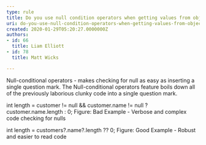 ```yaml
---
type: rule
title: Do you use null condition operators when getting values from objects
uri: do-you-use-null-condition-operators-when-getting-values-from-objects
created: 2020-01-29T05:20:27.0000000Z
authors:
- id: 66
  title: Liam Elliott
- id: 78
  title: Matt Wicks

---
```


Null-conditional operators - makes checking for null as easy as inserting a single question mark. The Null-conditional operators feature boils down all of the previously laborious clunky code into a single question mark.
 
int length = customer != null && customer.name != null ? customer.name.length : 0;
Figure: Bad Example - Verbose and complex code checking for nulls

int length = customers?.name?.length ?? 0;
Figure: Good Example - Robust and easier to read code
